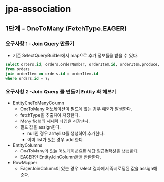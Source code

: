 # jpa-association

## 1단계 - OneToMany (FetchType.EAGER)
### 요구사항 1 - Join Query 만들기
- 기존 SelectQueryBuilder에서 map으로 추가 정보들을 받을 수 있다.
```sql
select orders.id, orders.orderNumber, orderItem.id, orderItem.produce, orderItem.quantity
from orders
join orderItem on orders.id = orderItem.id
where orders.id = ?;
```

### 요구사항 2 -Join Query 를 만들어 Entity 화 해보기
- EntityOneToManyColumn
  - OneToMany 어노테이션이 필드에 없는 경우 예외가 발생한다.
  - fetchType을 추출하여 저장한다.
  - Many field의 제네릭 타입을 저장한다.
  - 필드 값을 assign한다.
    - null인 경우 arraylist를 생성하여 추가한다.
    - 이미 list가 있는 경우 add 한다.
- EntityColumns
  - OneToMany가 있는 어노테이션으로 해당 일급컬랙션을 생성한다.
  - EAGER인 EntityJoinColumn들을 반환한다.
- RowMapper
  - EagerJoinColumn이 있는 경우 select 결과에서 즉시로딩된 값을 assign해준다.
